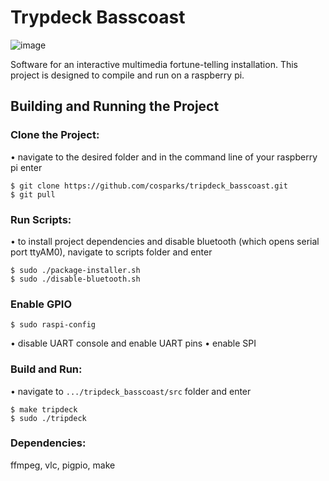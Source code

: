 # Trypdeck Basscoast

![image](https://user-images.githubusercontent.com/20360622/191133995-b9554fdb-050f-4551-8bd6-64d7be6bdde0.png)

Software for an interactive multimedia fortune-telling installation.  This project is designed to compile and run on a raspberry pi.

## Building and Running the Project
### Clone the Project:
• navigate to the desired folder and in the command line of your raspberry pi enter
```
$ git clone https://github.com/cosparks/tripdeck_basscoast.git
$ git pull
```

### Run Scripts:
• to install project dependencies and disable bluetooth (which opens serial port ttyAM0), navigate to scripts folder and enter
```
$ sudo ./package-installer.sh
$ sudo ./disable-bluetooth.sh
```

### Enable GPIO
```
$ sudo raspi-config
```
• disable UART console and enable UART pins
• enable SPI

### Build and Run:
• navigate to `.../tripdeck_basscoast/src` folder and enter
```
$ make tripdeck
$ sudo ./tripdeck
```

### Dependencies:
ffmpeg, vlc, pigpio, make
